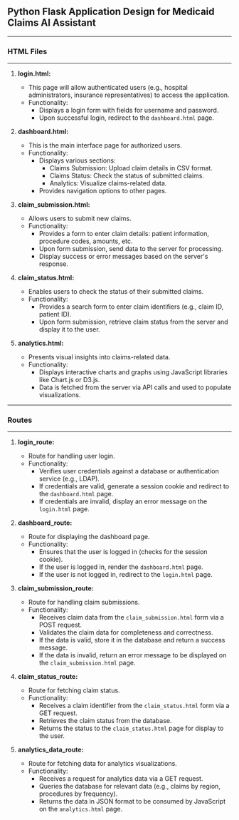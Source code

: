 ## Python Flask Application Design for Medicaid Claims AI Assistant
---

### HTML Files
---
1. **login.html:**
   - This page will allow authenticated users (e.g., hospital administrators, insurance representatives) to access the application.
   - Functionality:
     - Displays a login form with fields for username and password.
     - Upon successful login, redirect to the `dashboard.html` page.

2. **dashboard.html:**
   - This is the main interface page for authorized users.
   - Functionality:
     - Displays various sections:
       - Claims Submission: Upload claim details in CSV format.
       - Claims Status: Check the status of submitted claims.
       - Analytics: Visualize claims-related data.
     - Provides navigation options to other pages.

3. **claim_submission.html:**
   - Allows users to submit new claims.
   - Functionality:
     - Provides a form to enter claim details: patient information, procedure codes, amounts, etc.
     - Upon form submission, send data to the server for processing.
     - Display success or error messages based on the server's response.

4. **claim_status.html:**
   - Enables users to check the status of their submitted claims.
   - Functionality:
     - Provides a search form to enter claim identifiers (e.g., claim ID, patient ID).
     - Upon form submission, retrieve claim status from the server and display it to the user.

5. **analytics.html:**
   - Presents visual insights into claims-related data.
   - Functionality:
     - Displays interactive charts and graphs using JavaScript libraries like Chart.js or D3.js.
     - Data is fetched from the server via API calls and used to populate visualizations.

---

### Routes
---
1. **login_route:**
   - Route for handling user login.
   - Functionality:
     - Verifies user credentials against a database or authentication service (e.g., LDAP).
     - If credentials are valid, generate a session cookie and redirect to the `dashboard.html` page.
     - If credentials are invalid, display an error message on the `login.html` page.

2. **dashboard_route:**
   - Route for displaying the dashboard page.
   - Functionality:
     - Ensures that the user is logged in (checks for the session cookie).
     - If the user is logged in, render the `dashboard.html` page.
     - If the user is not logged in, redirect to the `login.html` page.

3. **claim_submission_route:**
   - Route for handling claim submissions.
   - Functionality:
     - Receives claim data from the `claim_submission.html` form via a POST request.
     - Validates the claim data for completeness and correctness.
     - If the data is valid, store it in the database and return a success message.
     - If the data is invalid, return an error message to be displayed on the `claim_submission.html` page.

4. **claim_status_route:**
   - Route for fetching claim status.
   - Functionality:
     - Receives a claim identifier from the `claim_status.html` form via a GET request.
     - Retrieves the claim status from the database.
     - Returns the status to the `claim_status.html` page for display to the user.

5. **analytics_data_route:**
   - Route for fetching data for analytics visualizations.
   - Functionality:
     - Receives a request for analytics data via a GET request.
     - Queries the database for relevant data (e.g., claims by region, procedures by frequency).
     - Returns the data in JSON format to be consumed by JavaScript on the `analytics.html` page.